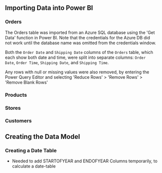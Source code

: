 ## Importing Data into Power BI
### Orders
The Orders table was imported from an Azure SQL database using the 'Get Data' function in Power BI. Note that the credentials for the Azure DB did not work until the database name was omitted from the credentials window.

Both the `Order Date` and `Shipping Date` columns of the `Orders` table, which each show both date and time, were split into separate columns: `Order Date`, `Order Time`, `Shipping Date`, and `Shipping Time`.

Any rows with null or missing values were also removed, by entering the Power Query Editor and selecting 'Reduce Rows' > 'Remove Rows' > 'Remove Blank Rows'

### Products


### Stores


### Customers


## Creating the Data Model

### Creating a Date Table
- Needed to add STARTOFYEAR and ENDOFYEAR Columns temporarily, to calculate a date-table